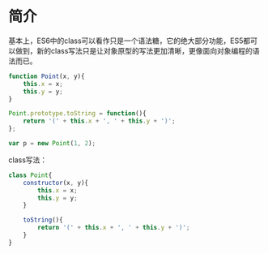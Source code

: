 # 简介
基本上，ES6中的class可以看作只是一个语法糖，它的绝大部分功能，ES5都可以做到，新的class写法只是让对象原型的写法更加清晰，更像面向对象编程的语法而已。
```js
function Point(x, y){
    this.x = x;
    this.y = y;
}

Point.prototype.toString = function(){
    return '(' + this.x + ', ' + this.y + ')';
};

var p = new Point(1, 2);
```
class写法：
```js
class Point{
    constructor(x, y){
        this.x = x;
        this.y = y;
    }

    toString(){
        return '(' + this.x + ', ' + this.y + ')';
    }
}
```

